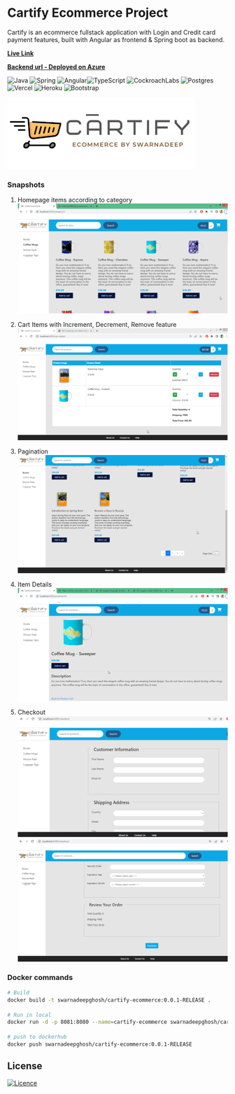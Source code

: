 # Cartify Ecommerce Project

Cartify is an ecommerce fullstack application with Login and Credit card payment features, built with Angular as frontend & Spring boot as backend.

**[Live Link](https://cartify-sg.vercel.app)** 

**[Backend url - Deployed on Azure](https://cartify-backend.azurewebsites.net/api)** 

![Java](https://img.shields.io/badge/java-%23ED8B00.svg?style=for-the-badge&logo=java&logoColor=white) ![Spring](https://img.shields.io/badge/spring-%236DB33F.svg?style=for-the-badge&logo=spring&logoColor=white) ![Angular](https://img.shields.io/badge/angular-%23DD0031.svg?style=for-the-badge&logo=angular&logoColor=white)![TypeScript](https://img.shields.io/badge/typescript-%23007ACC.svg?style=for-the-badge&logo=typescript&logoColor=white) ![CockroachLabs](https://img.shields.io/badge/Cockroach%20Labs-6933FF?style=for-the-badge&logo=Cockroach%20Labs&logoColor=white) ![Postgres](https://img.shields.io/badge/postgres-%23316192.svg?style=for-the-badge&logo=postgresql&logoColor=white) ![Vercel](https://img.shields.io/badge/vercel-%23000000.svg?style=for-the-badge&logo=vercel&logoColor=white) ![Heroku](https://img.shields.io/badge/heroku-%23430098.svg?style=for-the-badge&logo=heroku&logoColor=white) ![Bootstrap](https://img.shields.io/badge/bootstrap-%23563D7C.svg?style=for-the-badge&logo=bootstrap&logoColor=white)

![Cartify Logo](cartify-ui/src/assets/images/logo.png)

### Snapshots

1. Homepage items according to category
   ![Homepage](images/feature2.0_findbyCategory.png)

2. Cart Items with Increment, Decrement, Remove feature
   ![Cart Items](images/feature2.0_cart-details.png)

3. Pagination 
   ![Pagination](images/feature2.0_Pagination.png)

4. Item Details 
   ![Item Details ](images/feature2.0_ProductDetail.png)

5. Checkout
   ![Item Details ](images/feature2.0_checkoutForm_layout2.png)
   ![Item Details ](images/feature2.0_checkoutForm_layout1.png)

### Docker commands
```sh
# Build
docker build -t swarnadeepghosh/cartify-ecommerce:0.0.1-RELEASE .
 
# Run in local
docker run -d -p 8081:8080 --name=cartify-ecommerce swarnadeepghosh/cartify-ecommerce:0.0.1-RELEASE

# push to dockerhub
docker push swarnadeepghosh/cartify-ecommerce:0.0.1-RELEASE
```

## License

[![Licence](https://camo.githubusercontent.com/3dbcfa4997505c80ef928681b291d33ecfac2dabf563eb742bb3e269a5af909c/68747470733a2f2f696d672e736869656c64732e696f2f6769746875622f6c6963656e73652f496c65726961796f2f6d61726b646f776e2d6261646765733f7374796c653d666f722d7468652d6261646765)](https://github.com/Ileriayo/markdown-badges/blob/master/LICENSE)
